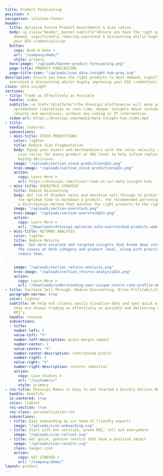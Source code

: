 ```yaml
---
title: Product Forecasting
position: 4
navigation: solution-footer
header:
  title: Optimise Future Product Assortments & Size ratios.
  body: <p class="header__banner-subtitle">Ensure you have the right products to meet
    demand, significantly reducing overstock & discounting whilst hugely improving
    your ESG credentials</p>
  button:
    copy: Book A Demo >
    url: "/company/demo/"
    style: primary
  hero-image: "/uploads/banner-product-forecasting.png"
  page-title: PRODUCT FORECASTING
  page-title-icon: "/uploads/icon_data-insight-hub-grey.svg"
description: Ensure you have the right products to meet demand, significantly reducing
  overstock & discounting whilst hugely improving your ESG credentials
class: data-insight
sections:
- title: Trade as Effectively as Possible
  handle: video
  subtitle: <a href="/platform/">The Dressipi platform</a> will move you from traditional
    spreadsheet limitations to real-time, deeper insights about customers, transactions,
    returns and operations, without any coding or IT intervention.
  video-url: https://dressipi.com/media/data-insight-hub-video.mp4
- title: 
  handle: features
  subsections:
  - mini-title: STOCK PREDICTIONS
    color: lighter
    title: Reduce Size Fragmentation
    body: Equip your buyers and merchandisers with the sales velocity and optimal
      size ratios for every product at SKU level to help inform replenishment & future
      buying decisions.
    image: "/uploads/section_stock-predictions@2x.png"
    hres-image: "/uploads/section_stock-predictions@2x.png"
    action:
      copy: Learn More >
      url: https://dressipi.com/closer-look-at-our-data-insight-hub/
  - mini-title: OVERSTOCK STRATEGY
    title: Reduce Discounting
    body: Get rid of blanket sales and maximise sell-through to protect margins. Identify
      the optimum time to markdown a product, the recommended percentage to use and
      a distribution method that matches the right products to the right customers.
    image: "/uploads/section-overstock.png"
    hres-image: "/uploads/section-overstock@2x.png"
    action:
      copy: Learn More >
      url: "/downloads/dressipi-optimise-sale-overstocked-products-webinar/"
  - mini-title: RETURNS ANALYSIS
    color: lighter
    title: Reduce Returns
    body: 'Get more accurate and targeted insights that break down returns data, analysing
      the causes at both category and product level, along with practical ways to
      reduce them.

'
    image: "/uploads/section_returns-analysis.png"
    hres-image: "/uploads/section_returns-analysis@2x.png"
    action:
      copy: Learn More >
      url: "/downloads/understanding-your-unique-return-rate-profile-whitepaper/"
- title: Increase Sell-Through. Reduce Discounting. Drive Profitability.
  paragraph-narrow: true
  color: lighter
  subtitle: We help out clients easily visualise data and spot quick wins to ensure
    they are always trading as effectively as possible and delivering on their key
    KPI’s.
  handle: revenue
  subsections:
  - title: 
    number-left: 5
    value-left: "%"
    number-left-description: gross margin impact
    number-center: 2
    value-center: "%"
    number-center-description: contributed profit
    number-right: 3
    value-right: "%"
    number-right-description: returns reduction
    action:
      copy: Case Studies >
      url: "/customers/"
      style: primary
- roi-title: Dressipi Makes it Easy to Get Started & Quickly Deliver ROI
  handle: benefits
  is-centered: true
  color: lighter
  roi-section: true
  roi-class: personalisation-rio
  subsections:
  - title: Easy onboarding by our team of friendly experts
    image: "/uploads/icon-onboarding.svg"
  - title: Start with one solution, prove ROI, roll out everywhere
    image: "/uploads/icon-rollout.svg"
  - title: Get quick, genuine results that have a positive impact
    image: "/uploads/icon-results.svg"
    class: hanger-icon
    action:
      copy: GET STARTED >
      url: "/company/demo/"
layout: product
---
```



